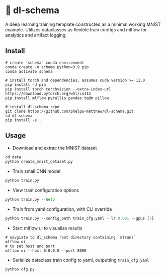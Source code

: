 # &#127796; dl-schema
A deep learning training template constructed as a minimal working MNIST example. Utilizes dataclasses as flexible train configs and mlflow for analytics and artifact logging.

## Install
```
# create `schema` conda environment
conda create -n schema python=3.9 pip
conda activate schema

# install torch and dependencies, assumes cuda version >= 11.0
pip install -U pip
pip install torch torchvision --extra-index-url https://download.pytorch.org/whl/cu113
pip install mlflow pyrallis pandas tqdm pillow

# install dl-schema repo
git clone https://github.com/phelps-matthew/dl-schema.git
cd dl-schema
pip install -e .
```

## Usage
* Download and extrac the MNIST dataset
```python
cd data
python create_mnist_dataset.py
```
* Train small CNN model
```python
python train.py
```
* View train configuration options
```python
python train.py --help
```
* Train from yaml configuration, with CLI override
```python
python train.py --config_path train_cfg.yaml --lr 0.001 --gpus [7]
```
* Start mlflow ui to visualize results
```
# navgiate to dl_schema root directory containing `mlruns`
mlflow ui
# to set host and port
mlflow ui --host 0.0.0.0 --port 8080
```
* Serialize dataclass train config to yaml, outputting `train_cfg.yaml`
```python
python cfg.py
```

